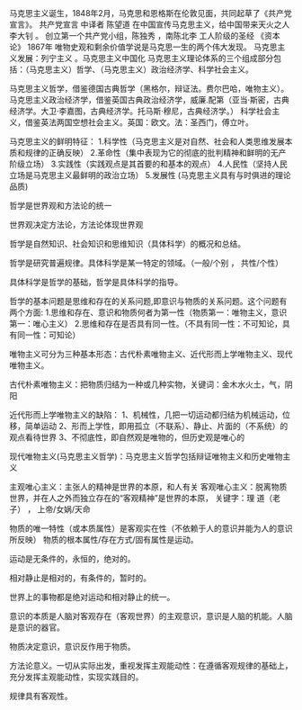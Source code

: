 马克思主义诞生，1848年2月，马克思和恩格斯在伦敦见面，共同起草了《共产党宣言》。
共产党宣言 中译者 陈望道
在中国宣传马克思主义，给中国带来天火之人李大钊 。
创立第一个共产党小组，陈独秀 ，南陈北李
工人阶级的圣经 《资本论》 1867年
唯物史观和剩余价值学说是马克思一生的两个伟大发现。
马克思主义发展：列宁主义 。马克思主义中国化
马克思主义理论体系的三个组成部分包括：（马克思主义）哲学、（马克思主义）政治经济学、科学社会主义。

马克思主义哲学，借鉴德国古典哲学（黑格尔，辩证法。费尔巴哈，唯物主义）。
马克思主义政治经济学，借鉴英国古典政治经济学，威廉.配第（亚当·斯密，古典经济学。大卫·李嘉图，古典经济学。托马斯·穆尼，古典经济学。）
科学社会主义，借鉴英法两国空想社会主义。英国：欧文。法：圣西门，傅立叶。

马克思主义的鲜明特征：
1.科学性（马克思主义是对自然、社会和人类思维发展本质和规律的正确反映）
2.革命性（集中表现为它的彻底的批判精神和鲜明的无产阶级立场）
3.实践性（实践观点是其首要的和基本的观点）
4.人民性（坚持人民立场是马克思主义最鲜明的政治立场）
5.发展性 (马克思主义具有与时俱进的理论品质)

哲学是世界观和方法论的统一

世界观决定方法论，方法论体现世界观

哲学是自然知识、社会知识和思维知识（具体科学）的概况和总结。

哲学是研究普遍规律。具体科学是某一特定的领域。（一般/个别 ， 共性/个性）

具体科学是哲学的基础，哲学是具体科学的指导。

哲学的基本问题是思维和存在的关系问题,即意识与物质的关系问题。这个问题有两个方面:
1.思维和存在、意识和物质何者为第一性（物质第一：唯物主义，意识第一：唯心主义）
2.思维和存在是否具有同一性。（不具有同一性：不可知论，具有同一性：可知论）

唯物主义可分为三种基本形态：古代朴素唯物主义、近代形而上学唯物主义、现代唯物主义。

古代朴素唯物主义：把物质归结为一种或几种实物，关键词：金木水火土，气，阴阳

近代形而上学唯物主义的缺陷：
  1、机械性，几把一切运动都归结为机械运动，位移，简单运动
  2、形而上学性，即用孤立（不联系）、静止、片面的（不系统）的观点看待世界
  3、不彻底性，即自然观是唯物的，但历史观是唯心的

现代唯物主义(马克思主义哲学)：马克思主义哲学包括辩证唯物主义和历史唯物主义

主观唯心主义：主张人的精神是世界的本原，和人有关
客观唯心主义：脱离物质世界，并在人之外而独立存在的“客观精神”是世界的本原，
             关键字：理 道（老子） ， 上帝/女娲/天命

物质的唯一特性（或本质属性）是客观实在性（不依赖于人的意识并能为人的意识所反映）
物质的根本属性/存在方式/固有属性是运动。

运动是无条件的，永恒的，绝对的。

相对静止是相对的，有条件的，暂时的。

世界上的事物都是绝对运动和相对静止的统一。

意识的本质是人脑对客观存在（客观世界）的主观意识，意识是人脑的机能。人脑是意识的器官。


物质决定意识，意识反作用于物质。

方法论意义。一切从实际出发，重视发挥主观能动性：在遵循客观规律的基础上，充分发挥主观能动性，实现实践目的。

规律具有客观性。
